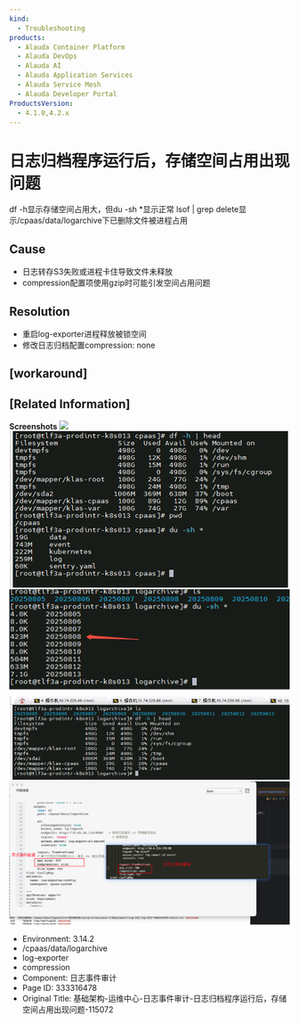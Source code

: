 ```yaml
---
kind:
  - Troubleshooting
products:
  - Alauda Container Platform
  - Alauda DevOps
  - Alauda AI
  - Alauda Application Services
  - Alauda Service Mesh
  - Alauda Developer Portal
ProductsVersion:
  - 4.1.0,4.2.x
---
```

<!-- A type of document that involves encountering a fault, diagnosing it, performing root cause analysis, and providing solutions. -->

# 日志归档程序运行后，存储空间占用出现问题

df -h显示存储空间占用大，但du -sh *显示正常 lsof | grep delete显示/cpaas/data/logarchive下已删除文件被进程占用

## Cause
- 日志转存S3失败或进程卡住导致文件未释放
- compression配置项使用gzip时可能引发空间占用问题

## Resolution
- 重启log-exporter进程释放被锁空间
- 修改日志归档配置compression: none

## [workaround]

## [Related Information]
**Screenshots**
![](assets/ji-chu-jia-gou-yun-wei-zhong-xin-ri-zhi-shi-jian-shen-ji-ri-zhi-gui-dang-cheng-x/1755065828_99781_942af0_%25E6%2597%25A5%25E5%25BF%2597%25E5%25BD%2592%25E6%25A1%25A3%25E7%25A9%25BA%25E9%2597%25B4%25E5%258D%25A0%25E7%2594%25A8%25E9%2597%25AE%25E9%25A2%25981_1.png)
![](assets/ji-chu-jia-gou-yun-wei-zhong-xin-ri-zhi-shi-jian-shen-ji-ri-zhi-gui-dang-cheng-x/mceclip1_1755079039902_cfu28.png)
![](assets/ji-chu-jia-gou-yun-wei-zhong-xin-ri-zhi-shi-jian-shen-ji-ri-zhi-gui-dang-cheng-x/mceclip2_1755079185958_152mg.png)
![](assets/ji-chu-jia-gou-yun-wei-zhong-xin-ri-zhi-shi-jian-shen-ji-ri-zhi-gui-dang-cheng-x/mceclip3_1755079783444_8ejkc.png)
![](assets/ji-chu-jia-gou-yun-wei-zhong-xin-ri-zhi-shi-jian-shen-ji-ri-zhi-gui-dang-cheng-x/mceclip0_1755748630840_m684f.png)
- Environment: 3.14.2
- /cpaas/data/logarchive
- log-exporter
- compression
- Component: 日志事件审计
- Page ID: 333316478
- Original Title: 基础架构-运维中心-日志事件审计-日志归档程序运行后，存储空间占用出现问题-115072
